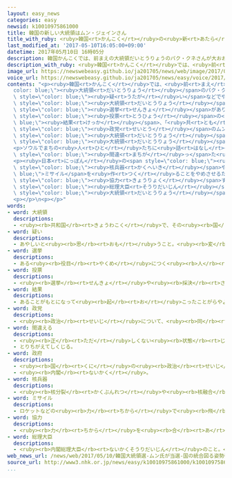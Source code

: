 ```yaml
---
layout: easy_news
categories: easy
newsid: k10010975861000
title: 韓国の新しい大統領はムン・ジェインさん
title_with_ruby: <ruby>韓国<rt>かんこく</rt></ruby>の<ruby>新<rt>あたら</rt></ruby>しい<ruby>大統領<rt>だいとうりょう</rt></ruby>はムン・ジェインさん
last_modified_at: '2017-05-10T16:05:00+09:00'
datetime: 2017年05月10日 16時05分
description: 韓国かんこくでは、前まえの大統領だいとうりょうのパク・クネさんが大おおきな会社かいしゃからお金かねをもらった疑うたがいなどでやめさせられました。
description_with_ruby: <ruby>韓国<rt>かんこく</rt></ruby>では、<ruby>前<rt>まえ</rt></ruby>の<ruby>大統領<rt>だいとうりょう</rt></ruby>のパク・クネさんが<ruby>大<rt>おお</rt></ruby>きな<ruby>会社<rt>かいしゃ</rt></ruby>からお<ruby>金<rt>かね</rt></ruby>をもらった<ruby>疑<rt>うたが</rt></ruby>いなどでやめさせられました。
image_url: https://newswebeasy.github.io/ja201705/news/web/image/2017/05/10/k10010975861000.jpg
voice_url: https://newswebeasy.github.io/ja201705/news/easy/voice/2017/05/10/k10010975861000.mp3
contents: "<p><ruby>韓国<rt>かんこく</rt></ruby>では、<ruby>前<rt>まえ</rt></ruby>の<span style=\"\
  color: blue;\"><ruby>大統領<rt>だいとうりょう</rt></ruby></span>のパク・クネさんが<ruby>大<rt>おお</rt></ruby>きな<ruby>会社<rt>かいしゃ</rt></ruby>からお<ruby>金<rt>かね</rt></ruby>をもらった<span\
  \ style=\"color: blue;\"><ruby>疑<rt>うたが</rt></ruby>い</span>などでやめさせられました。<ruby>９日<rt>ここのか</rt></ruby>、<ruby>新<rt>あたら</rt></ruby>しい<span\
  \ style=\"color: blue;\"><ruby>大統領<rt>だいとうりょう</rt></ruby></span>を<ruby>選<rt>えら</rt></ruby>ぶ<span\
  \ style=\"color: blue;\"><ruby>選挙<rt>せんきょ</rt></ruby></span>がありました。</p>\n<p><span\
  \ style=\"color: blue;\"><ruby>投票<rt>とうひょう</rt></ruby></span>の<span style=\"color:\
  \ blue;\"><ruby>結果<rt>けっか</rt></ruby></span>、「<ruby>共<rt>とも</rt></ruby>に<ruby>民主党<rt>みんしゅとう</rt></ruby>」という<span\
  \ style=\"color: blue;\"><ruby>政党<rt>せいとう</rt></ruby></span>のムン・ジェインさんが<ruby>新<rt>あたら</rt></ruby>しい<span\
  \ style=\"color: blue;\"><ruby>大統領<rt>だいとうりょう</rt></ruby></span>になりました。ムンさんは「<ruby>私<rt>わたし</rt></ruby>を<ruby>選<rt>えら</rt></ruby>ばなかった<ruby>人<rt>ひと</rt></ruby>たちのためにも<ruby>働<rt>はたら</rt></ruby>いて、みんなの<span\
  \ style=\"color: blue;\"><ruby>大統領<rt>だいとうりょう</rt></ruby></span>になります」と<ruby>話<rt>はな</rt></ruby>しました。</p>\n\
  <p>ソウルでまちの<ruby>人<rt>ひと</rt></ruby>たちに<ruby>話<rt>はなし</rt></ruby>を<ruby>聞<rt>き</rt></ruby>くと、５０<ruby>歳<rt>さい</rt></ruby>ぐらいの<ruby>男性<rt>だんせい</rt></ruby>は「ムンさんは<ruby>今<rt>いま</rt></ruby>までの<span\
  \ style=\"color: blue;\"><ruby>間違<rt>まちが</rt></ruby>っ</span>た<ruby>社会<rt>しゃかい</rt></ruby>を<ruby>正<rt>ただ</rt></ruby>しくできる<ruby>人<rt>ひと</rt></ruby>だと<ruby>思<rt>おも</rt></ruby>います」と<ruby>話<rt>はな</rt></ruby>しました。「<ruby>中国<rt>ちゅうごく</rt></ruby>やアメリカや<ruby>日本<rt>にっぽん</rt></ruby>との<ruby>関係<rt>かんけい</rt></ruby>をよくしてほしいです」とか「<ruby>若<rt>わか</rt></ruby>い<ruby>人<rt>ひと</rt></ruby>が<ruby>仕事<rt>しごと</rt></ruby>を<ruby>見<rt>み</rt></ruby>つけやすい<ruby>社会<rt>しゃかい</rt></ruby>にしてほしいです」と<ruby>話<rt>はな</rt></ruby>す<ruby>人<rt>ひと</rt></ruby>もいました。</p>\n\
  <p><ruby>日本<rt>にっぽん</rt></ruby>の<span style=\"color: blue;\"><ruby>政府<rt>せいふ</rt></ruby></span>は、<ruby>北朝鮮<rt>きたちょうせん</rt></ruby>に<span\
  \ style=\"color: blue;\"><ruby>核兵器<rt>かくへいき</rt></ruby></span>や<span style=\"color:\
  \ blue;\">ミサイル</span>を<ruby>作<rt>つく</rt></ruby>ることをやめさせるため、これからも<ruby>韓国<rt>かんこく</rt></ruby>と<span\
  \ style=\"color: blue;\"><ruby>協力<rt>きょうりょく</rt></ruby></span>することが<ruby>大切<rt>たいせつ</rt></ruby>だと<ruby>考<rt>かんが</rt></ruby>えています。<ruby>安倍<rt>あべ</rt></ruby><span\
  \ style=\"color: blue;\"><ruby>総理大臣<rt>そうりだいじん</rt></ruby></span>は、<ruby>新<rt>あたら</rt></ruby>しい<span\
  \ style=\"color: blue;\"><ruby>大統領<rt>だいとうりょう</rt></ruby></span>のムンさんと<ruby>早<rt>はや</rt></ruby>く<ruby>会<rt>あ</rt></ruby>って<ruby>話<rt>はな</rt></ruby>したいと<ruby>言<rt>い</rt></ruby>っています。</p>\n\
  <p></p>\n<p></p>"
words:
- word: 大統領
  descriptions:
  - <ruby><rb>共和国</rb><rt>きょうわこく</rt></ruby>で、その<ruby><rb>国</rb><rt>くに</rt></ruby>を<ruby><rb>代表</rb><rt>だいひょう</rt></ruby>する<ruby><rb>人</rb><rt>ひと</rt></ruby>。
- word: 疑い
  descriptions:
  - あやしいと<ruby><rb>思</rb><rt>おも</rt></ruby>うこと。<ruby><rb>変</rb><rt>へん</rt></ruby>に<ruby><rb>思</rb><rt>おも</rt></ruby>うこと。
- word: 選挙
  descriptions:
  - ある<ruby><rb>役目</rb><rt>やくめ</rt></ruby>につく<ruby><rb>人</rb><rt>ひと</rt></ruby>を、<ruby><rb>大勢</rb><rt>おおぜい</rt></ruby>の<ruby><rb>中</rb><rt>なか</rt></ruby>から<ruby><rb>選</rb><rt>えら</rt></ruby>ぶこと。
- word: 投票
  descriptions:
  - <ruby><rb>選挙</rb><rt>せんきょ</rt></ruby>や<ruby><rb>採決</rb><rt>さいけつ</rt></ruby>で、<ruby><rb>選</rb><rt>えら</rt></ruby>びたい<ruby><rb>人</rb><rt>ひと</rt></ruby>の<ruby><rb>名前</rb><rt>なまえ</rt></ruby>や、<ruby><rb>賛成</rb><rt>さんせい</rt></ruby>か<ruby><rb>反対</rb><rt>はんたい</rt></ruby>かを、<ruby><rb>紙</rb><rt>かみ</rt></ruby>に<ruby><rb>書</rb><rt>か</rt></ruby>いて<ruby><rb>出</rb><rt>だ</rt></ruby>すこと。
- word: 結果
  descriptions:
  - あることがもとになって<ruby><rb>起</rb><rt>お</rt></ruby>こったことがらやようす。
- word: 政党
  descriptions:
  - <ruby><rb>政治</rb><rt>せいじ</rt></ruby>について、<ruby><rb>同</rb><rt>おな</rt></ruby>じ<ruby><rb>考</rb><rt>かんが</rt></ruby>えを<ruby><rb>持</rb><rt>も</rt></ruby>つ<ruby><rb>人</rb><rt>ひと</rt></ruby>たちが<ruby><rb>集</rb><rt>あつ</rt></ruby>まって<ruby><rb>作</rb><rt>つく</rt></ruby>った<ruby><rb>団体</rb><rt>だんたい</rt></ruby>。
- word: 間違える
  descriptions:
  - <ruby><rb>正</rb><rt>ただ</rt></ruby>しくない<ruby><rb>状態</rb><rt>じょうたい</rt></ruby>となる。ちがえる。
  - とりちがえてしくじる。
- word: 政府
  descriptions:
  - <ruby><rb>国</rb><rt>くに</rt></ruby>の<ruby><rb>政治</rb><rt>せいじ</rt></ruby>を<ruby><rb>行</rb><rt>おこな</rt></ruby>うところ。
  - <ruby><rb>内閣</rb><rt>ないかく</rt></ruby>。
- word: 核兵器
  descriptions:
  - <ruby><rb>核分裂</rb><rt>かくぶんれつ</rt></ruby>や<ruby><rb>核融合</rb><rt>かくゆうごう</rt></ruby>によって<ruby><rb>出</rb><rt>で</rt></ruby>るエネルギーを<ruby><rb>利用</rb><rt>りよう</rt></ruby>した<ruby><rb>兵器</rb><rt>へいき</rt></ruby>。<ruby><rb>原子爆弾</rb><rt>げんしばくだん</rt></ruby>や、<ruby><rb>水素爆弾</rb><rt>すいそばくだん</rt></ruby>など。
- word: ミサイル
  descriptions:
  - ロケットなどの<ruby><rb>力</rb><rt>ちから</rt></ruby>で<ruby><rb>飛</rb><rt>と</rt></ruby>び、<ruby><rb>誘導</rb><rt>ゆうどう</rt></ruby><ruby><rb>装置</rb><rt>そうち</rt></ruby>によって、<ruby><rb>目標</rb><rt>もくひょう</rt></ruby>をとらえる<ruby><rb>爆弾</rb><rt>ばくだん</rt></ruby>。<ruby><rb>誘導弾</rb><rt>ゆうどうだん</rt></ruby>。
- word: 協力
  descriptions:
  - <ruby><rb>力</rb><rt>ちから</rt></ruby>を<ruby><rb>合</rb><rt>あ</rt></ruby>わせて、ものごとを<ruby><rb>行</rb><rt>おこな</rt></ruby>うこと。
- word: 総理大臣
  descriptions:
  - <ruby><rb>内閣総理大臣</rb><rt>ないかくそうりだいじん</rt></ruby>のこと。<ruby><rb>内閣</rb><rt>ないかく</rt></ruby>の<ruby><rb>最高責任者</rb><rt>さいこうせきにんしゃ</rt></ruby>で、<ruby><rb>国会議員</rb><rt>こっかいぎいん</rt></ruby>の<ruby><rb>中</rb><rt>なか</rt></ruby>から<ruby><rb>議員</rb><rt>ぎいん</rt></ruby>が<ruby><rb>選</rb><rt>えら</rt></ruby>び、<ruby><rb>天皇</rb><rt>てんのう</rt></ruby>が<ruby><rb>認</rb><rt>みと</rt></ruby>めて<ruby><rb>決</rb><rt>き</rt></ruby>まる。<ruby><rb>首相</rb><rt>しゅしょう</rt></ruby>。<ruby><rb>総理</rb><rt>そうり</rt></ruby>。
web_news_url: /news/web/2017/05/10/韓国大統領選-ムン氏が当選-国の統合図る姿勢強調/
source_url: http://www3.nhk.or.jp/news/easy/k10010975861000/k10010975861000.html
...
```

